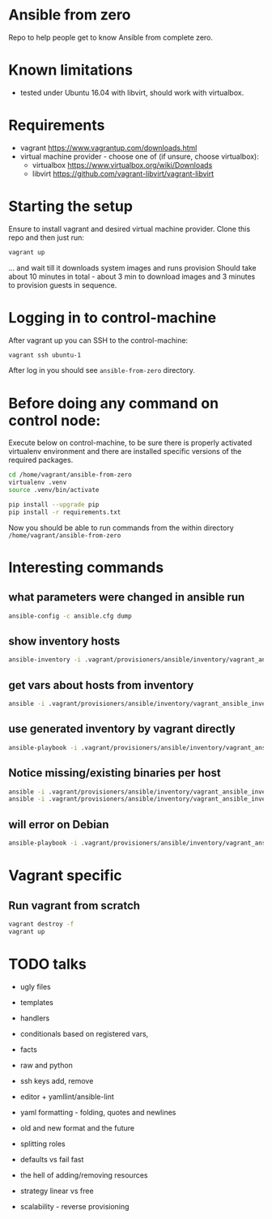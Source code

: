 # Ansible from zero

Repo to help people get to know Ansible from complete zero.

# Known limitations

- tested under Ubuntu 16.04 with libvirt, should work with virtualbox.

# Requirements

- vagrant https://www.vagrantup.com/downloads.html
- virtual machine provider - choose one of (if unsure, choose virtualbox):
  - virtualbox https://www.virtualbox.org/wiki/Downloads
  - libvirt https://github.com/vagrant-libvirt/vagrant-libvirt

# Starting the setup

Ensure to install vagrant and desired virtual machine provider.
Clone this repo and then just run:

```bash
vagrant up
```

... and wait till it downloads system images and runs provision
Should take about 10 minutes in total - about 3 min to download images and 3 minutes to provision guests in sequence.

# Logging in to control-machine

After vagrant up you can SSH to the control-machine:

```bash
vagrant ssh ubuntu-1
```

After log in you should see `ansible-from-zero` directory.

# Before doing any command on control node:

Execute below on control-machine, to be sure there is properly activated virtualenv
environment and there are installed specific versions of the required packages.

```bash
cd /home/vagrant/ansible-from-zero
virtualenv .venv
source .venv/bin/activate

pip install --upgrade pip
pip install -r requirements.txt
```

Now you should be able to run commands from the within directory 
`/home/vagrant/ansible-from-zero`


# Interesting commands

## what parameters were changed in ansible run

```bash
ansible-config -c ansible.cfg dump
```

## show inventory hosts

```bash
ansible-inventory -i .vagrant/provisioners/ansible/inventory/vagrant_ansible_inventory  --list
```

## get vars about hosts from inventory

```bash
ansible -i .vagrant/provisioners/ansible/inventory/vagrant_ansible_inventory -m setup all
```

## use generated inventory by vagrant directly

```bash
ansible-playbook -i .vagrant/provisioners/ansible/inventory/vagrant_ansible_inventory provisioning/ansible/play_12.yml
```

## Notice missing/existing binaries per host

```bash
ansible -i .vagrant/provisioners/ansible/inventory/vagrant_ansible_inventory -m shell -a "which ntpd" all
ansible -i .vagrant/provisioners/ansible/inventory/vagrant_ansible_inventory -m shell -a "which chronyc" all
```

## will error on Debian

```bash
ansible-playbook -i .vagrant/provisioners/ansible/inventory/vagrant_ansible_inventory provisioning/ansible/play_13.yml
```

# Vagrant specific

## Run vagrant from scratch

```bash
vagrant destroy -f
vagrant up
```


# TODO talks

- ugly files
- templates
- handlers
- conditionals based on registered vars,
- facts


- raw and python
- ssh keys add, remove
- editor + yamllint/ansible-lint
- yaml formatting - folding, quotes and newlines
- old and new format and the future
- splitting roles
- defaults vs fail fast
- the hell of adding/removing resources
- strategy linear vs free


- scalability - reverse provisioning

